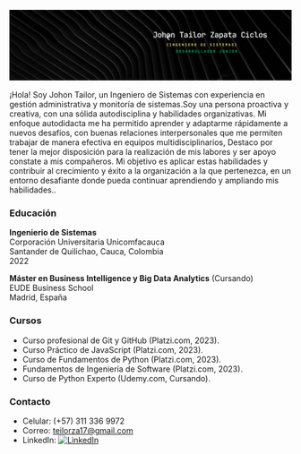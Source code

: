 ![Mi Foto](banner.png)

¡Hola! Soy Johon Tailor, un Ingeniero de Sistemas con experiencia en gestión administrativa y monitoría de sistemas.Soy una persona proactiva y creativa, con una sólida autodisciplina y habilidades organizativas. Mi enfoque autodidacta me ha permitido aprender y adaptarme rápidamente a nuevos desafíos, con buenas relaciones interpersonales que me permiten trabajar de manera efectiva en equipos multidisciplinarios, Destaco por tener la mejor disposición para la realización de mis labores y ser apoyo constate a mis compañeros. Mi objetivo es aplicar estas habilidades y contribuir al crecimiento y éxito a la organización a la que pertenezca, en un entorno desafiante donde pueda continuar aprendiendo y ampliando mis habilidades..

### Educación
**Ingenierio de Sistemas**  
Corporación Universitaria Unicomfacauca  
Santander de Quilichao, Cauca, Colombia  
2022

**Máster en Business Intelligence y Big Data Analytics** (Cursando)  
EUDE Business School  
Madrid, España

### Cursos
- Curso profesional de Git y GitHub (Platzi.com, 2023).
- Curso Práctico de JavaScript (Platzi.com, 2023).
- Curso de Fundamentos de Python (Platzi.com, 2023).
- Fundamentos de Ingeniería de Software (Platzi.com, 2023).
- Curso de Python Experto (Udemy.com, Cursando).

### Contacto
- Celular: (+57) 311 336 9972
- Correo: [teilorza17@gmail.com](mailto:teilorza17@gmail.com)
- LinkedIn: [![LinkedIn](https://img.shields.io/badge/LinkedIn-ing--tailorzc-blue)](www.linkedin.com/in/ing-tailorzc)
